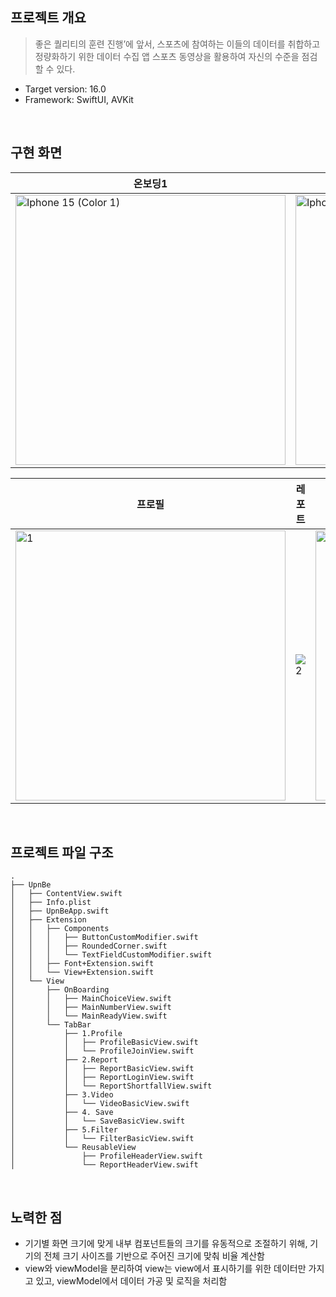 ## 프로젝트 개요

> 좋은 퀄리티의 훈련 진행’에 앞서, 스포츠에 참여하는 이들의 데이터를 취합하고 정량화하기 위한 데이터 수집 앱
스포츠 동영상을 활용하여 자신의 수준을 점검할 수 있다.
> 
- Target version: 16.0
- Framework: SwiftUI, AVKit
<br/>

## 구현 화면
| 온보딩1 | 온보딩2 | 온보딩3 |
| --- | --- | --- |
|<img width="432" alt="Iphone 15 (Color 1)" src="https://github.com/KSK9820/UpnBe/assets/68066104/83968faf-d3ec-41e3-9ce1-2db0d5d51a9d">|<img width="432" alt="Iphone 15 (Color 1)-2" src="https://github.com/KSK9820/UpnBe/assets/68066104/e1181bfe-35d2-487f-a7a9-1dcc2a065b7b">|<img width="432" alt="Iphone 15 (Color 1)-1" src="https://github.com/KSK9820/UpnBe/assets/68066104/e6ff2e71-4a91-4426-a6c6-2f319895732e"> |

| 프로필 | 레포트 | 재생| 저장 | 필터 | 
| --- | --- | --- | --- | --- |
|<img width="432" alt="1" src="https://github.com/KSK9820/UpnBe/assets/68066104/ea1191ac-a5af-420e-85f3-9240c6fdd649">|![2](https://github.com/KSK9820/UpnBe/assets/68066104/d7176b82-325c-4776-8e43-5662f88439cb)|<img width="432" alt="3" src="https://github.com/KSK9820/UpnBe/assets/68066104/b6f22f0c-096f-4e71-9d97-c386dd38294d">|<img width="432" alt="4-1" src="https://github.com/KSK9820/UpnBe/assets/68066104/895b0d3b-faa6-4321-97a8-859ba5df4a62">|<img width="432" alt="5-1" src="https://github.com/KSK9820/UpnBe/assets/68066104/47763768-304c-4e47-a1ff-cc799cac43e2">|

<br/>

## 프로젝트 파일 구조
```
.
├── UpnBe
│   ├── ContentView.swift
│   ├── Info.plist
│   ├── UpnBeApp.swift
│   ├── Extension
│   │   ├── Components
│   │   │   ├── ButtonCustomModifier.swift
│   │   │   ├── RoundedCorner.swift
│   │   │   └── TextFieldCustomModifier.swift
│   │   ├── Font+Extension.swift
│   │   └── View+Extension.swift
│   └── View
│       ├── OnBoarding
│       │   ├── MainChoiceView.swift
│       │   ├── MainNumberView.swift
│       │   └── MainReadyView.swift
│       └── TabBar
│           ├── 1.Profile
│           │   ├── ProfileBasicView.swift
│           │   └── ProfileJoinView.swift
│           ├── 2.Report
│           │   ├── ReportBasicView.swift
│           │   ├── ReportLoginView.swift
│           │   └── ReportShortfallView.swift
│           ├── 3.Video
│           │   └── VideoBasicView.swift
│           ├── 4. Save
│           │   └── SaveBasicView.swift
│           ├── 5.Filter
│           │   └── FilterBasicView.swift
│           └── ReusableView
│               ├── ProfileHeaderView.swift
│               └── ReportHeaderView.swift
```
<br/>

## 노력한 점
- 기기별 화면 크기에 맞게 내부 컴포넌트들의 크기를 유동적으로 조절하기 위해, 기기의 전체 크기 사이즈를 기반으로 주어진 크기에 맞춰 비율 계산함
- view와 viewModel을 분리하여 view는 view에서 표시하기를 위한 데이터만 가지고 있고, viewModel에서 데이터 가공 및 로직을 처리함

<br/>
